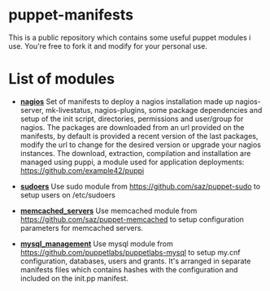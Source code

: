 puppet-manifests
================

This is a public repository which contains some useful puppet modules i use. You're free to fork it and modify for your personal use.

List of modules
================
*   [__nagios__][1]
	Set of manifests to deploy a nagios installation made up nagios-server, mk-livestatus, nagios-plugins, some package dependencies and setup of the init script, directories, permissions and user/group for nagios. The packages are downloaded from an url provided on the manifests, by default is provided a recent version of the last packages, modify the url to change for the desired version or upgrade your nagios instances. The download, extraction, compilation and installation are managed using puppi, a module used for application deployments: https://github.com/example42/puppi

*   [__sudoers__][2]
	Use sudo module from https://github.com/saz/puppet-sudo to setup users on /etc/sudoers

*   [__memcached_servers__][3]
        Use memcached module from https://github.com/saz/puppet-memcached to setup configuration parameters for memcached servers.

*   [__mysql_management__][4]
        Use mysql module from https://github.com/puppetlabs/puppetlabs-mysql to setup my.cnf configuration, databases, users and grants. It's arranged in separate manifests files which contains hashes with the configuration and included on the init.pp manifest.

[1]: modules/nagios/
[2]: modules/sudoers/
[3]: modules/memcached_servers/
[4]: modules/mysql_management/
